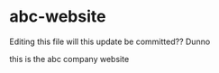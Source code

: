 # abc-website
Editing this file
will this update be committed??
Dunno

this is the abc company website
